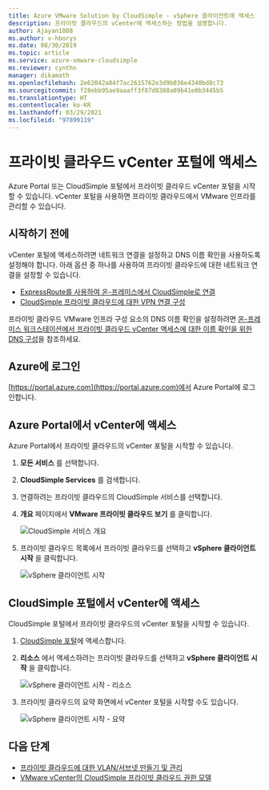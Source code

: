 ```yaml
---
title: Azure VMware Solution by CloudSimple - vSphere 클라이언트에 액세스
description: 프라이빗 클라우드의 vCenter에 액세스하는 방법을 설명합니다.
author: Ajayan1008
ms.author: v-hborys
ms.date: 08/30/2019
ms.topic: article
ms.service: azure-vmware-cloudsimple
ms.reviewer: cynthn
manager: dikamath
ms.openlocfilehash: 2e62042a84f7ac2615762e3d9b036e4340bd8c73
ms.sourcegitcommit: f28ebb95ae9aaaff3f87d8388a09b41e0b3445b5
ms.translationtype: HT
ms.contentlocale: ko-KR
ms.lasthandoff: 03/29/2021
ms.locfileid: "97899119"
---
```

# <a name="access-your-private-cloud-vcenter-portal"></a>프라이빗 클라우드 vCenter 포털에 액세스

Azure Portal 또는 CloudSimple 포털에서 프라이빗 클라우드 vCenter 포털을 시작할 수 있습니다.  vCenter 포털을 사용하면 프라이빗 클라우드에서 VMware 인프라를 관리할 수 있습니다.

## <a name="before-you-begin"></a>시작하기 전에

vCenter 포털에 액세스하려면 네트워크 연결을 설정하고 DNS 이름 확인을 사용하도록 설정해야 합니다.  아래 옵션 중 하나를 사용하여 프라이빗 클라우드에 대한 네트워크 연결을 설정할 수 있습니다.

* [ExpressRoute를 사용하여 온-프레미스에서 CloudSimple로 연결](on-premises-connection.md)
* [CloudSimple 프라이빗 클라우드에 대한 VPN 연결 구성](set-up-vpn.md)

프라이빗 클라우드 VMware 인프라 구성 요소의 DNS 이름 확인을 설정하려면 [온-프레미스 워크스테이션에서 프라이빗 클라우드 vCenter 액세스에 대한 이름 확인을 위한 DNS 구성](on-premises-dns-setup.md)을 참조하세요.

## <a name="sign-in-to-azure"></a>Azure에 로그인

[https://portal.azure.com](https://portal.azure.com)에서 Azure Portal에 로그인합니다.

## <a name="access-vcenter-from-azure-portal"></a>Azure Portal에서 vCenter에 액세스

Azure Portal에서 프라이빗 클라우드의 vCenter 포털을 시작할 수 있습니다.

1. **모든 서비스** 를 선택합니다.

2. **CloudSimple Services** 를 검색합니다.

3. 연결하려는 프라이빗 클라우드의 CloudSimple 서비스를 선택합니다.

4. **개요** 페이지에서 **VMware 프라이빗 클라우드 보기** 를 클릭합니다.

    ![CloudSimple 서비스 개요](media/cloudsimple-service-overview.png)

5. 프라이빗 클라우드 목록에서 프라이빗 클라우드를 선택하고 **vSphere 클라이언트 시작** 을 클릭합니다.

    ![vSphere 클라이언트 시작](media/cloudsimple-service-launch-vsphere-client.png)

## <a name="access-vcenter-from-cloudsimple-portal"></a>CloudSimple 포털에서 vCenter에 액세스

CloudSimple 포털에서 프라이빗 클라우드의 vCenter 포털을 시작할 수 있습니다.

1. [CloudSimple 포털](access-cloudsimple-portal.md)에 액세스합니다.

2. **리소스** 에서 액세스하려는 프라이빗 클라우드를 선택하고 **vSphere 클라이언트 시작** 을 클릭합니다.

    ![vSphere 클라이언트 시작 - 리소스](media/cloudsimple-portal-resources-launch-vcenter.png)

3. 프라이빗 클라우드의 요약 화면에서 vCenter 포털을 시작할 수도 있습니다.

    ![vSphere 클라이언트 시작 - 요약](media/cloudsimple-resources-summary-launch-vcenter.png)

## <a name="next-steps"></a>다음 단계

* [프라이빗 클라우드에 대한 VLAN/서브넷 만들기 및 관리](create-vlan-subnet.md)
* [VMware vCenter의 CloudSimple 프라이빗 클라우드 권한 모델](learn-private-cloud-permissions.md)
